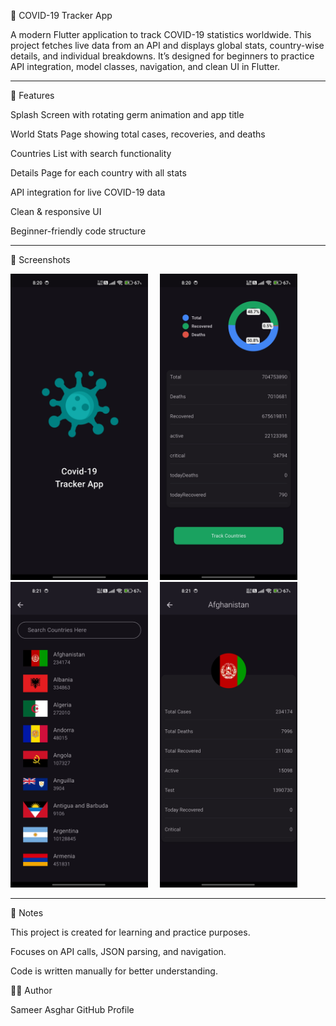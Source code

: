 🦠 COVID-19 Tracker App

A modern Flutter application to track COVID-19 statistics worldwide. This project fetches live data from an API and displays global stats, country-wise details, and individual breakdowns. It’s designed for beginners to practice API integration, model classes, navigation, and clean UI in Flutter.

---

📱 Features

Splash Screen with rotating germ animation and app title

World Stats Page showing total cases, recoveries, and deaths

Countries List with search functionality

Details Page for each country with all stats

API integration for live COVID-19 data

Clean & responsive UI

Beginner-friendly code structure

---

📸 Screenshots

 <p align="start">
    <img src="images/SplashScreen.png" width="220" style="margin-right:15px;"/>
    <img src="images/World_Stats.png" width="220" style="margin-right:15px;"/>
    <img src="images/Countries_List.png" width="220" style="margin-right:15px;"/>
    <img src="images/Deatils.png" width="220"/>
</p>

---

📌 Notes

This project is created for learning and practice purposes.

Focuses on API calls, JSON parsing, and navigation.

Code is written manually for better understanding.

🧑‍💻 Author

Sameer Asghar
GitHub Profile
